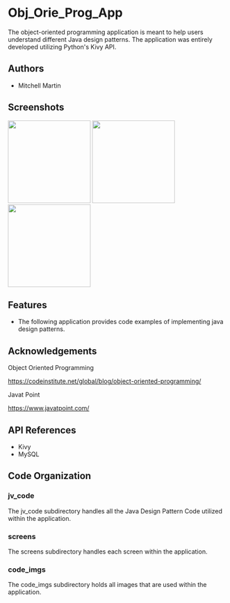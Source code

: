 # Obj_Orie_Prog_App

The object-oriented programming application
is meant to help users understand different
Java design patterns. The application was entirely
developed utilizing Python's Kivy API.


## Authors
- Mitchell Martin
## Screenshots

<p float="left">
   <img src="https://i.postimg.cc/fRNYMpxY/dp.png" width="190" />
   <img src="https://i.postimg.cc/nzkvWksq/dp-1.png" width="190" />
   <img src="https://i.postimg.cc/NMSrSzs9/prototype.png" width="190" />
</p>

## Features

- The following application provides code examples of implementing java design patterns.


## Acknowledgements

Object Oriented Programming

https://codeinstitute.net/global/blog/object-oriented-programming/

Javat Point

https://www.javatpoint.com/
## API References

- Kivy
- MySQL

## Code Organization

### jv_code
The jv_code subdirectory handles all the Java
Design Pattern Code utilized within the application.
### screens
The screens subdirectory handles each screen
within the application.
### code_imgs
The code_imgs subdirectory holds all images that
are used within the application.

